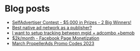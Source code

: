 # Blog posts
<!-- BLOG-POST-LIST:START -->
- [SelfAdvertiser Contest - $5,000 in Prizes - 2 Big Winners!](https://afflift.com/f/threads/selfadvertiser-contest-5-000-in-prizes-2-big-winners.10651/)
- [Best native ad network as a publisher?](https://afflift.com/f/threads/best-native-ad-network-as-a-publisher.10533/)
- [I want to setup tracking between mgid + adcombo +bemob](https://afflift.com/f/threads/i-want-to-setup-tracking-between-mgid-adcombo-bemob.10628/)
- [$2k/month - Facebook Page Monetization](https://afflift.com/f/threads/2k-month-facebook-page-monetization.10637/)
- [March PropellerAds Promo Codes 2023](https://afflift.com/f/threads/march-propellerads-promo-codes-2023.10510/)
<!-- BLOG-POST-LIST:END -->
